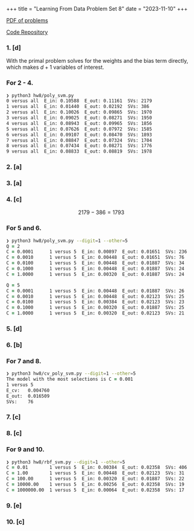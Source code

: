 +++
title = "Learning From Data Problem Set 8"
date = "2023-11-10"
+++

[PDF of problems](https://work.caltech.edu/homework/hw8.pdf)

[Code Repository](https://github.com/lienzhuzhu/lfd)


### 1. [d]

With the primal problem solves for the weights and the bias term directly, which makes $d+1$ variables of interest.


### For 2 - 4.
```zsh
❯ python3 hw8/poly_svm.py
0 versus all  E_in: 0.10588  E_out: 0.11161  SVs: 2179
1 versus all  E_in: 0.01440  E_out: 0.02192  SVs: 386
2 versus all  E_in: 0.10026  E_out: 0.09865  SVs: 1970
3 versus all  E_in: 0.09025  E_out: 0.08271  SVs: 1950
4 versus all  E_in: 0.08943  E_out: 0.09965  SVs: 1856
5 versus all  E_in: 0.07626  E_out: 0.07972  SVs: 1585
6 versus all  E_in: 0.09107  E_out: 0.08470  SVs: 1893
7 versus all  E_in: 0.08847  E_out: 0.07324  SVs: 1704
8 versus all  E_in: 0.07434  E_out: 0.08271  SVs: 1776
9 versus all  E_in: 0.08833  E_out: 0.08819  SVs: 1978
```

### 2. [a]

### 3. [a]

### 4. [c]

$$
2179 - 386 = 1793
$$


### For 5 and 6.
```zsh
❯ python3 hw8/poly_svm.py --digit=1 --other=5
Q = 2
C = 0.0001      1 versus 5  E_in: 0.00897  E_out: 0.01651  SVs: 236
C = 0.0010      1 versus 5  E_in: 0.00448  E_out: 0.01651  SVs: 76
C = 0.0100      1 versus 5  E_in: 0.00448  E_out: 0.01887  SVs: 34
C = 0.1000      1 versus 5  E_in: 0.00448  E_out: 0.01887  SVs: 24
C = 1.0000      1 versus 5  E_in: 0.00320  E_out: 0.01887  SVs: 24

Q = 5
C = 0.0001      1 versus 5  E_in: 0.00448  E_out: 0.01887  SVs: 26
C = 0.0010      1 versus 5  E_in: 0.00448  E_out: 0.02123  SVs: 25
C = 0.0100      1 versus 5  E_in: 0.00384  E_out: 0.02123  SVs: 23
C = 0.1000      1 versus 5  E_in: 0.00320  E_out: 0.01887  SVs: 25
C = 1.0000      1 versus 5  E_in: 0.00320  E_out: 0.02123  SVs: 21
```

### 5. [d]

### 6. [b]


### For 7 and 8.
```zsh
❯ python3 hw8/cv_poly_svm.py --digit=1 --other=5
The model with the most selections is C = 0.001
1 versus 5
E_cv:   0.004760
E_out:  0.016509
SVs:    76
```

### 7. [c]

### 8. [c]


### For 9 and 10.
```zsh
❯ python3 hw8/rbf_svm.py --digit=1 --other=5
C = 0.01        1 versus 5  E_in: 0.00384  E_out: 0.02358  SVs: 406
C = 1.00        1 versus 5  E_in: 0.00448  E_out: 0.02123  SVs: 31
C = 100.00      1 versus 5  E_in: 0.00320  E_out: 0.01887  SVs: 22
C = 10000.00    1 versus 5  E_in: 0.00256  E_out: 0.02358  SVs: 19
C = 1000000.00  1 versus 5  E_in: 0.00064  E_out: 0.02358  SVs: 17
```

### 9. [e]

### 10. [c]
